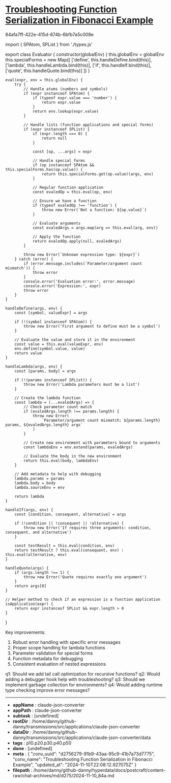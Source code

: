 # [Troubleshooting Function Serialization in Fibonacci Example](https://claude.ai/chat/d2756279-91b9-43aa-95c9-41b7a73d7775)

84afa7ff-422e-415d-874b-6bfb7a5c008e

 

<antArtifact identifier="complete-evaluator" type="application/vnd.ant.code" language="javascript" title="Complete Evaluator Implementation">
import { SPAtom, SPList } from './types.js'

export class Evaluator {
    constructor(globalEnv) {
        this.globalEnv = globalEnv
        this.specialForms = new Map([
            ['define', this.handleDefine.bind(this)],
            ['lambda', this.handleLambda.bind(this)],
            ['if', this.handleIf.bind(this)],
            ['quote', this.handleQuote.bind(this)]
        ])
    }

    eval(expr, env = this.globalEnv) {
        try {
            // Handle atoms (numbers and symbols)
            if (expr instanceof SPAtom) {
                if (typeof expr.value === 'number') {
                    return expr.value
                }
                return env.lookup(expr.value)
            }

            // Handle lists (function applications and special forms)
            if (expr instanceof SPList) {
                if (expr.length === 0) {
                    return null
                }

                const [op, ...args] = expr

                // Handle special forms
                if (op instanceof SPAtom && this.specialForms.has(op.value)) {
                    return this.specialForms.get(op.value)(args, env)
                }

                // Regular function application
                const evaledOp = this.eval(op, env)
                
                // Ensure we have a function
                if (typeof evaledOp !== 'function') {
                    throw new Error(`Not a function: ${op.value}`)
                }

                // Evaluate arguments
                const evaledArgs = args.map(arg => this.eval(arg, env))

                // Apply the function
                return evaledOp.apply(null, evaledArgs)
            }

            throw new Error(`Unknown expression type: ${expr}`)
        } catch (error) {
            if (error.message.includes('Parameter/argument count mismatch')) {
                throw error
            }
            console.error('Evaluation error:', error.message)
            console.error('Expression:', expr)
            throw error
        }
    }

    handleDefine(args, env) {
        const [symbol, valueExpr] = args
        
        if (!(symbol instanceof SPAtom)) {
            throw new Error('First argument to define must be a symbol')
        }

        // Evaluate the value and store it in the environment
        const value = this.eval(valueExpr, env)
        env.define(symbol.value, value)
        return value
    }

    handleLambda(args, env) {
        const [params, body] = args

        if (!(params instanceof SPList)) {
            throw new Error('Lambda parameters must be a list')
        }

        // Create the lambda function
        const lambda = (...evaledArgs) => {
            // Check parameter count match
            if (evaledArgs.length !== params.length) {
                throw new Error(
                    `Parameter/argument count mismatch: ${params.length} params, ${evaledArgs.length} args`
                )
            }

            // Create new environment with parameters bound to arguments
            const lambdaEnv = env.extend(params, evaledArgs)
            
            // Evaluate the body in the new environment
            return this.eval(body, lambdaEnv)
        }

        // Add metadata to help with debugging
        lambda.params = params
        lambda.body = body
        lambda.sourceEnv = env

        return lambda
    }

    handleIf(args, env) {
        const [condition, consequent, alternative] = args
        
        if (!condition || !consequent || !alternative) {
            throw new Error('If requires three arguments: condition, consequent, and alternative')
        }

        const testResult = this.eval(condition, env)
        return testResult ? this.eval(consequent, env) : this.eval(alternative, env)
    }

    handleQuote(args) {
        if (args.length !== 1) {
            throw new Error('Quote requires exactly one argument')
        }
        return args[0]
    }

    // Helper method to check if an expression is a function application
    isApplication(expr) {
        return expr instanceof SPList && expr.length > 0
    }
}
</antArtifact>

Key improvements:
1. Robust error handling with specific error messages
2. Proper scope handling for lambda functions
3. Parameter validation for special forms
4. Function metadata for debugging
5. Consistent evaluation of nested expressions

q1: Should we add tail call optimization for recursive functions?
q2: Would adding a debugger hook help with troubleshooting?
q3: Should we implement garbage collection for environments?
q4: Would adding runtime type checking improve error messages?

---

* **appName** : claude-json-converter
* **appPath** : claude-json-converter
* **subtask** : [undefined]
* **rootDir** : /home/danny/github-danny/transmissions/src/applications/claude-json-converter
* **dataDir** : /home/danny/github-danny/transmissions/src/applications/claude-json-converter/data
* **tags** : p10.p20.p30.p40.p50
* **done** : [undefined]
* **meta** : {
  "conv_uuid": "d2756279-91b9-43aa-95c9-41b7a73d7775",
  "conv_name": "Troubleshooting Function Serialization in Fibonacci Example",
  "updated_at": "2024-11-10T22:08:12.927075Z"
}
* **filepath** : /home/danny/github-danny/hyperdata/docs/postcraft/content-raw/chat-archives/md/d275/2024-11-10_84a.md